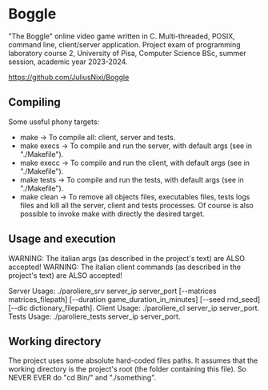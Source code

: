 # Boggle
"The Boggle" online video game written in C. Multi-threaded, POSIX, command line, client/server application. Project exam of programming laboratory course 2, University of Pisa, Computer Science BSc, summer session, academic year 2023-2024.

https://github.com/JuliusNixi/Boggle

## Compiling
Some useful phony targets:
- make -> To compile all: client, server and tests.
- make execs -> To compile and run the server, with default args (see in "./Makefile").
- make execc -> To compile and run the client, with default args (see in "./Makefile").
- make tests -> To compile and run the tests, with default args (see in "./Makefile").
- make clean -> To remove all objects files, executables files, tests logs files and kill all the server, client and tests processes.
Of course is also possible to invoke make with directly the desired target.

## Usage and execution
WARNING: The italian args (as described in the project's text) are ALSO accepted!
WARNING: The italian client commands (as described in the project's text) are ALSO accepted!

Server Usage: ./paroliere_srv server_ip server_port [--matrices matrices_filepath] [--duration game_duration_in_minutes] [--seed rnd_seed] [--dic dictionary_filepath].
Client Usage: ./paroliere_cl server_ip server_port.
Tests Usage: ./paroliere_tests server_ip server_port.

## Working directory
The project uses some absolute hard-coded files paths. It assumes that the working directory is the project's root (the folder containing this file). So NEVER EVER do "cd Bin/" and "./something".

